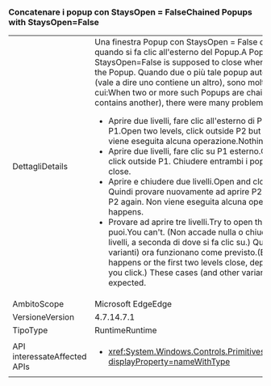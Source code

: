 ### <a name="chained-popups-with-staysopenfalse"></a><span data-ttu-id="afd7f-101">Concatenare i popup con StaysOpen = False</span><span class="sxs-lookup"><span data-stu-id="afd7f-101">Chained Popups with StaysOpen=False</span></span>

|   |   |
|---|---|
|<span data-ttu-id="afd7f-102">Dettagli</span><span class="sxs-lookup"><span data-stu-id="afd7f-102">Details</span></span>|<span data-ttu-id="afd7f-103">Una finestra Popup con StaysOpen = False deve per chiudere quando si fa clic all'esterno del Popup.</span><span class="sxs-lookup"><span data-stu-id="afd7f-103">A Popup with StaysOpen=False is supposed to close when you click outside the Popup.</span></span> <span data-ttu-id="afd7f-104">Quando due o più tale popup autogestite, collegate (vale a dire uno contiene un altro), sono molti problemi, tra cui:</span><span class="sxs-lookup"><span data-stu-id="afd7f-104">When two or more such Popups are chained (i.e. one contains another), there were many problems, including:</span></span><ul><li><span data-ttu-id="afd7f-105">Aprire due livelli, fare clic all'esterno di P2, ma all'interno di P1.</span><span class="sxs-lookup"><span data-stu-id="afd7f-105">Open two levels, click outside P2 but inside P1.</span></span>  <span data-ttu-id="afd7f-106">Non viene eseguita alcuna operazione.</span><span class="sxs-lookup"><span data-stu-id="afd7f-106">Nothing happens.</span></span></li><li><span data-ttu-id="afd7f-107">Aprire due livelli, fare clic su P1 esterno.</span><span class="sxs-lookup"><span data-stu-id="afd7f-107">Open two levels, click outside P1.</span></span>  <span data-ttu-id="afd7f-108">Chiudere entrambi i popup.</span><span class="sxs-lookup"><span data-stu-id="afd7f-108">Both popups close.</span></span></li><li><span data-ttu-id="afd7f-109">Aprire e chiudere due livelli.</span><span class="sxs-lookup"><span data-stu-id="afd7f-109">Open and close two levels.</span></span>  <span data-ttu-id="afd7f-110">Quindi provare nuovamente ad aprire P2.</span><span class="sxs-lookup"><span data-stu-id="afd7f-110">Then try to open P2 again.</span></span>  <span data-ttu-id="afd7f-111">Non viene eseguita alcuna operazione.</span><span class="sxs-lookup"><span data-stu-id="afd7f-111">Nothing happens.</span></span></li><li><span data-ttu-id="afd7f-112">Provare ad aprire tre livelli.</span><span class="sxs-lookup"><span data-stu-id="afd7f-112">Try to open three levels.</span></span>  <span data-ttu-id="afd7f-113">Non puoi.</span><span class="sxs-lookup"><span data-stu-id="afd7f-113">You can't.</span></span>  <span data-ttu-id="afd7f-114">(Non accade nulla o chiudono i primi due livelli, a seconda di dove si fa clic su.) Questi casi (e altre varianti) ora funzionano come previsto.</span><span class="sxs-lookup"><span data-stu-id="afd7f-114">(Either nothing happens or the first two levels close, depending on where you click.) These cases (and other variants) now work as expected.</span></span></li></ul>|
|<span data-ttu-id="afd7f-115">Ambito</span><span class="sxs-lookup"><span data-stu-id="afd7f-115">Scope</span></span>|<span data-ttu-id="afd7f-116">Microsoft Edge</span><span class="sxs-lookup"><span data-stu-id="afd7f-116">Edge</span></span>|
|<span data-ttu-id="afd7f-117">Versione</span><span class="sxs-lookup"><span data-stu-id="afd7f-117">Version</span></span>|<span data-ttu-id="afd7f-118">4.7.1</span><span class="sxs-lookup"><span data-stu-id="afd7f-118">4.7.1</span></span>|
|<span data-ttu-id="afd7f-119">Tipo</span><span class="sxs-lookup"><span data-stu-id="afd7f-119">Type</span></span>|<span data-ttu-id="afd7f-120">Runtime</span><span class="sxs-lookup"><span data-stu-id="afd7f-120">Runtime</span></span>|
|<span data-ttu-id="afd7f-121">API interessate</span><span class="sxs-lookup"><span data-stu-id="afd7f-121">Affected APIs</span></span>|<ul><li><xref:System.Windows.Controls.Primitives.Popup.StaysOpen?displayProperty=nameWithType></li></ul>|

